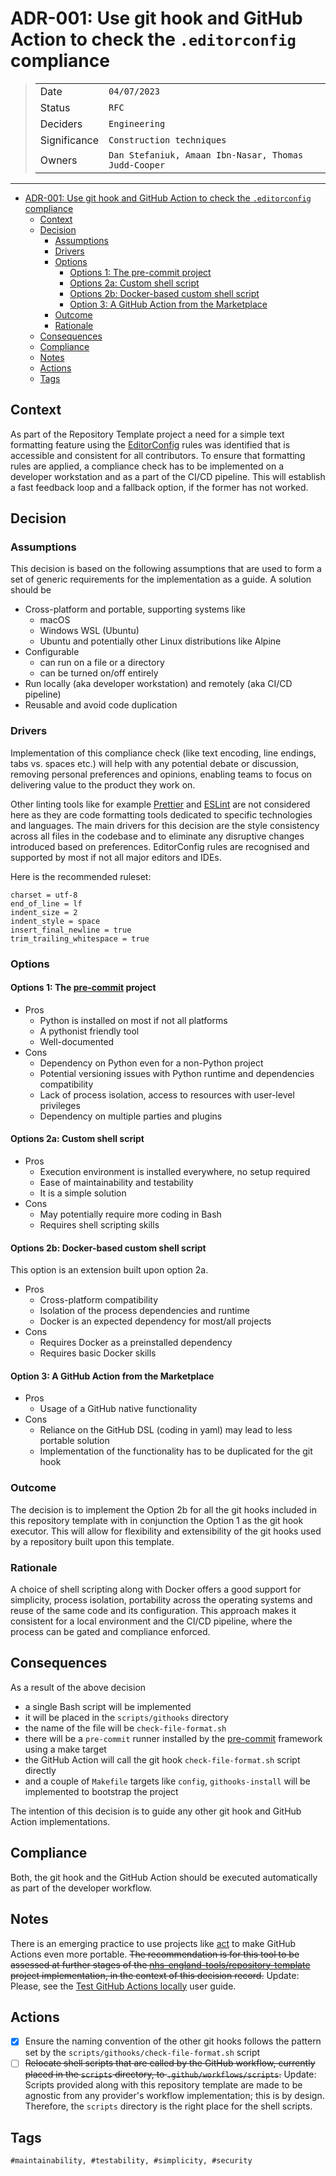 # ADR-001: Use git hook and GitHub Action to check the `.editorconfig` compliance

>|              |                                                      |
>| ------------ | ---------------------------------------------------- |
>| Date         | `04/07/2023`                                         |
>| Status       | `RFC`                                                |
>| Deciders     | `Engineering`                                        |
>| Significance | `Construction techniques`                            |
>| Owners       | `Dan Stefaniuk, Amaan Ibn-Nasar, Thomas Judd-Cooper` |

---

- [ADR-001: Use git hook and GitHub Action to check the `.editorconfig` compliance](#adr-001-use-git-hook-and-github-action-to-check-the-editorconfig-compliance)
  - [Context](#context)
  - [Decision](#decision)
    - [Assumptions](#assumptions)
    - [Drivers](#drivers)
    - [Options](#options)
      - [Options 1: The pre-commit project](#options-1-the-pre-commit-project)
      - [Options 2a: Custom shell script](#options-2a-custom-shell-script)
      - [Options 2b: Docker-based custom shell script](#options-2b-docker-based-custom-shell-script)
      - [Option 3: A GitHub Action from the Marketplace](#option-3-a-github-action-from-the-marketplace)
    - [Outcome](#outcome)
    - [Rationale](#rationale)
  - [Consequences](#consequences)
  - [Compliance](#compliance)
  - [Notes](#notes)
  - [Actions](#actions)
  - [Tags](#tags)

## Context

As part of the Repository Template project a need for a simple text formatting feature using the [EditorConfig](https://editorconfig.org/) rules was identified that is accessible and consistent for all contributors. To ensure that formatting rules are applied, a compliance check has to be implemented on a developer workstation and as a part of the CI/CD pipeline. This will establish a fast feedback loop and a fallback option, if the former has not worked.

## Decision

### Assumptions

This decision is based on the following assumptions that are used to form a set of generic requirements for the implementation as a guide. A solution should be

- Cross-platform and portable, supporting systems like
  - macOS
  - Windows WSL (Ubuntu)
  - Ubuntu and potentially other Linux distributions like Alpine
- Configurable
  - can run on a file or a directory
  - can be turned on/off entirely
- Run locally (aka developer workstation) and remotely (aka CI/CD pipeline)
- Reusable and avoid code duplication

### Drivers

Implementation of this compliance check (like text encoding, line endings, tabs vs. spaces etc.) will help with any potential debate or discussion, removing personal preferences and opinions, enabling teams to focus on delivering value to the product they work on.

Other linting tools like for example [Prettier](https://prettier.io/) and [ESLint](https://eslint.org/) are not considered here as they are code formatting tools dedicated to specific technologies and languages. The main drivers for this decision are the style consistency across all files in the codebase and to eliminate any disruptive changes introduced based on preferences. EditorConfig rules are recognised and supported by most if not all major editors and IDEs.

Here is the recommended ruleset:

```console
charset = utf-8
end_of_line = lf
indent_size = 2
indent_style = space
insert_final_newline = true
trim_trailing_whitespace = true
```

### Options

#### Options 1: The [pre-commit](https://pre-commit.com/) project

- Pros
  - Python is installed on most if not all platforms
  - A pythonist friendly tool
  - Well-documented
- Cons
  - Dependency on Python even for a non-Python project
  - Potential versioning issues with Python runtime and dependencies compatibility
  - Lack of process isolation, access to resources with user-level privileges
  - Dependency on multiple parties and plugins

#### Options 2a: Custom shell script

- Pros
  - Execution environment is installed everywhere, no setup required
  - Ease of maintainability and testability
  - It is a simple solution
- Cons
  - May potentially require more coding in Bash
  - Requires shell scripting skills

#### Options 2b: Docker-based custom shell script

This option is an extension built upon option 2a.

- Pros
  - Cross-platform compatibility
  - Isolation of the process dependencies and runtime
  - Docker is an expected dependency for most/all projects
- Cons
  - Requires Docker as a preinstalled dependency
  - Requires basic Docker skills

#### Option 3: A GitHub Action from the Marketplace

- Pros
  - Usage of a GitHub native functionality
- Cons
  - Reliance on the GitHub DSL (coding in yaml) may lead to less portable solution
  - Implementation of the functionality has to be duplicated for the git hook

### Outcome

The decision is to implement the Option 2b for all the git hooks included in this repository template with in conjunction the Option 1 as the git hook executor. This will allow for flexibility and extensibility of the git hooks used by a repository built upon this template.

### Rationale

A choice of shell scripting along with Docker offers a good support for simplicity, process isolation, portability across the operating systems and reuse of the same code and its configuration. This approach makes it consistent for a local environment and the CI/CD pipeline, where the process can be gated and compliance enforced.

## Consequences

As a result of the above decision

- a single Bash script will be implemented
- it will be placed in the `scripts/githooks` directory
- the name of the file will be `check-file-format.sh`
- there will be a `pre-commit` runner installed by the [pre-commit](https://pre-commit.com/) framework using a make target
- the GitHub Action will call the git hook `check-file-format.sh` script directly
- and a couple of `Makefile` targets like `config`, `githooks-install` will be implemented to bootstrap the project

The intention of this decision is to guide any other git hook and GitHub Action implementations.

## Compliance

Both, the git hook and the GitHub Action should be executed automatically as part of the developer workflow.

## Notes

There is an emerging practice to use projects like [act](https://github.com/nektos/act) to make GitHub Actions even more portable. ~~The recommendation is for this tool to be assessed at further stages of the [nhs-england-tools/repository-template](https://github.com/nhs-england-tools/repository-template) project implementation, in the context of this decision record.~~ Update: Please, see the [Test GitHub Actions locally](../user-guides/Test_GitHub_Actions_locally.md) user guide.

## Actions

- [x] Ensure the naming convention of the other git hooks follows the pattern set by the `scripts/githooks/check-file-format.sh` script
- [ ] ~~Relocate shell scripts that are called by the GitHub workflow, currently placed in the `scripts` directory, to `.github/workflows/scripts`.~~ Update: Scripts provided along with this repository template are made to be agnostic from any provider's workflow implementation; this is by design. Therefore, the `scripts` directory is the right place for the shell scripts.

## Tags

`#maintainability, #testability, #simplicity, #security`

